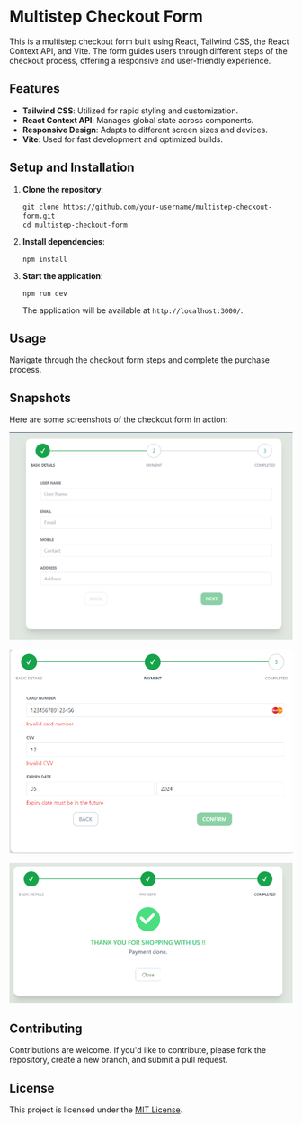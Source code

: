 # Multistep Checkout Form

This is a multistep checkout form built using React, Tailwind CSS, the React Context API, and Vite. The form guides users through different steps of the checkout process, offering a responsive and user-friendly experience.

## Features

- **Tailwind CSS**: Utilized for rapid styling and customization.
- **React Context API**: Manages global state across components.
- **Responsive Design**: Adapts to different screen sizes and devices.
- **Vite**: Used for fast development and optimized builds.

## Setup and Installation

1. **Clone the repository**:

    ```shell
    git clone https://github.com/your-username/multistep-checkout-form.git
    cd multistep-checkout-form
    ```

2. **Install dependencies**:

    ```shell
    npm install
    ```

3. **Start the application**:

    ```shell
    npm run dev
    ```

    The application will be available at `http://localhost:3000/`.

## Usage

Navigate through the checkout form steps and complete the purchase process.

## Snapshots

Here are some screenshots of the checkout form in action:

![Step 1](/public/step1.png)


![Step 2](/public/step2.png)


![Step 3](/public/step3.png)


## Contributing

Contributions are welcome. If you'd like to contribute, please fork the repository, create a new branch, and submit a pull request.

## License

This project is licensed under the [MIT License](LICENSE).

